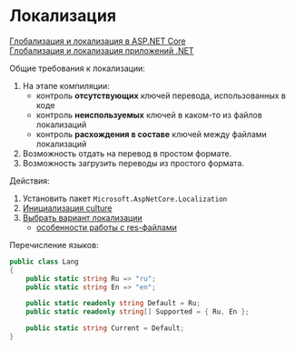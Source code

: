 # Локализация

[Глобализация и локализация в ASP.NET Core](https://learn.microsoft.com/ru-ru/aspnet/core/fundamentals/localization)  
[Глобализация и локализация приложений .NET](https://learn.microsoft.com/ru-ru/dotnet/core/extensions/globalization-and-localization)  

Общие требования к локализации:

1. На этапе компиляции:
   - контроль **отсутствующих** ключей перевода, использованных в коде
   - контроль **неиспользуемых** ключей в каком-то из файлов локализаций
   - контроль **расхождения в составе** ключей между файлами локализаций
2. Возможность отдать на перевод в простом формате.
3. Возможность загрузить переводы из простого формата.

Действия:

1. Установить пакет `Microsoft.AspNetCore.Localization`
2. [Инициализация culture](./init-culture.md)
3. [Выбрать вариант локализации](https://github.com/gonzobard777/c_sharp_LocalizationCheck)
   - [особенности работы с res-файлами](./features-res-files/README.md)

Перечисление языков:

```csharp
public class Lang
{
    public static string Ru => "ru";
    public static string En => "en";

    public static readonly string Default = Ru;
    public static readonly string[] Supported = { Ru, En };

    public static string Current = Default;
}
```

